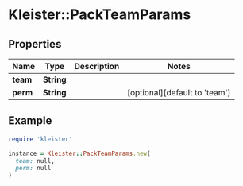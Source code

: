 # Kleister::PackTeamParams

## Properties

| Name | Type | Description | Notes |
| ---- | ---- | ----------- | ----- |
| **team** | **String** |  |  |
| **perm** | **String** |  | [optional][default to &#39;team&#39;] |

## Example

```ruby
require 'kleister'

instance = Kleister::PackTeamParams.new(
  team: null,
  perm: null
)
```


